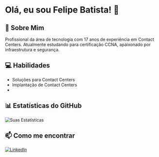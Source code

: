 # Olá, eu sou Felipe Batista! 👋

## 🚀 Sobre Mim
Profissional da área de tecnologia com 17 anos de experiência em Contact Centers.
Atualmente estudando para certificação CCNA, apaixonado por infraestrutura e segurança.

## 💻 Habilidades
- Soluções para Contact Centers
- Implantação de Contact Centers
- 

## 📊 Estatísticas do GitHub
![Suas Estatísticas](https://github-readme-stats.vercel.app/api?username=Felipe-Batista-Silva&show_icons=true&theme=dracula)

## 📫 Como me encontrar
[![LinkedIn](https://img.shields.io/badge/LinkedIn-0077B5?style=for-the-badge&logo=linkedin&logoColor=white)](https://www.linkedin.com/in/felipe-batista-da-silva-analista-de-suporte/)
